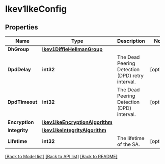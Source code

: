 # Ikev1IkeConfig

## Properties

Name | Type | Description | Notes
------------ | ------------- | ------------- | -------------
**DhGroup** | [**Ikev1DiffieHellmanGroup**](IKEV1DiffieHellmanGroup.md) |  | 
**DpdDelay** | **int32** | The Dead Peering Detection (DPD) retry interval. | [optional] 
**DpdTimeout** | **int32** | The Dead Peering Detection (DPD) interval. | [optional] 
**Encryption** | [**Ikev1IkeEncryptionAlgorithm**](IKEV1IKEEncryptionAlgorithm.md) |  | 
**Integrity** | [**Ikev1IkeIntegrityAlgorithm**](IKEV1IKEIntegrityAlgorithm.md) |  | 
**Lifetime** | **int32** | The lifetime of the SA. | [optional] 

[[Back to Model list]](../README.md#documentation-for-models) [[Back to API list]](../README.md#documentation-for-api-endpoints) [[Back to README]](../README.md)


